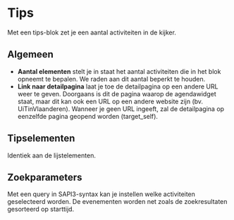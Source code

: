 ---
---

# Tips

Met een tips-blok zet je een aantal activiteiten in de kijker.

## Algemeen
* **Aantal elementen** stelt je in staat het aantal activiteiten die in het blok opneemt te bepalen. We raden aan dit aantal beperkt te houden. 
* **Link naar detailpagina** laat je toe de detailpagina op een andere URL weer te geven. Doorgaans is dit de pagina waarop de agendawidget staat, maar dit kan ook een URL op een andere website zijn (bv. UiTinVlaanderen). Wanneer je geen URL ingeeft, zal de detailpagina op eenzelfde pagina geopend worden (target_self).

## Tipselementen
Identiek aan de lijstelementen.

## Zoekparameters
Met een query in SAPI3-syntax kan je instellen welke activiteiten geselecteerd worden. De evenementen worden net zoals de zoekresultaten gesorteerd op starttijd.

